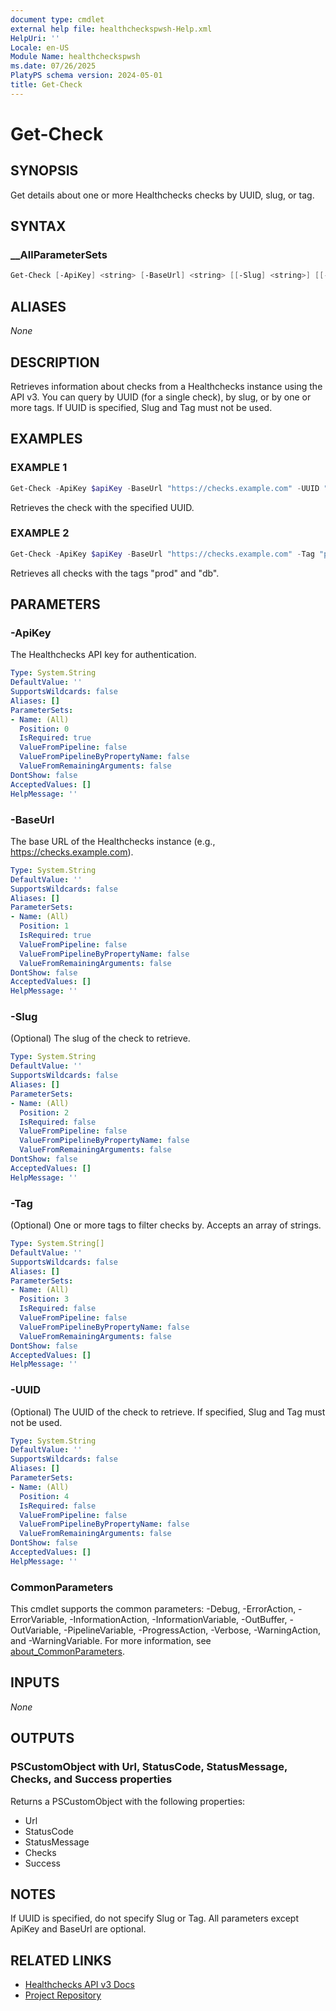 ```yaml
---
document type: cmdlet
external help file: healthcheckspwsh-Help.xml
HelpUri: ''
Locale: en-US
Module Name: healthcheckspwsh
ms.date: 07/26/2025
PlatyPS schema version: 2024-05-01
title: Get-Check
---
```


# Get-Check

## SYNOPSIS

Get details about one or more Healthchecks checks by UUID, slug, or tag.

## SYNTAX

### __AllParameterSets

```powershell
Get-Check [-ApiKey] <string> [-BaseUrl] <string> [[-Slug] <string>] [[-Tag] <string[]>] [[-UUID] <string>] [<CommonParameters>]
```

## ALIASES

_None_

## DESCRIPTION

Retrieves information about checks from a Healthchecks instance using the API v3.
You can query by UUID (for a single check), by slug, or by one or more tags.
If UUID is specified, Slug and Tag must not be used.

## EXAMPLES

### EXAMPLE 1

```powershell
Get-Check -ApiKey $apiKey -BaseUrl "https://checks.example.com" -UUID "f618072a-7bde-4eee-af63-71a77c5723bc"
```

Retrieves the check with the specified UUID.

### EXAMPLE 2

```powershell
Get-Check -ApiKey $apiKey -BaseUrl "https://checks.example.com" -Tag "prod","db"
```

Retrieves all checks with the tags "prod" and "db".

## PARAMETERS

### -ApiKey

The Healthchecks API key for authentication.

```yaml
Type: System.String
DefaultValue: ''
SupportsWildcards: false
Aliases: []
ParameterSets:
- Name: (All)
  Position: 0
  IsRequired: true
  ValueFromPipeline: false
  ValueFromPipelineByPropertyName: false
  ValueFromRemainingArguments: false
DontShow: false
AcceptedValues: []
HelpMessage: ''
```

### -BaseUrl

The base URL of the Healthchecks instance (e.g., https://checks.example.com).

```yaml
Type: System.String
DefaultValue: ''
SupportsWildcards: false
Aliases: []
ParameterSets:
- Name: (All)
  Position: 1
  IsRequired: true
  ValueFromPipeline: false
  ValueFromPipelineByPropertyName: false
  ValueFromRemainingArguments: false
DontShow: false
AcceptedValues: []
HelpMessage: ''
```

### -Slug

(Optional) The slug of the check to retrieve.

```yaml
Type: System.String
DefaultValue: ''
SupportsWildcards: false
Aliases: []
ParameterSets:
- Name: (All)
  Position: 2
  IsRequired: false
  ValueFromPipeline: false
  ValueFromPipelineByPropertyName: false
  ValueFromRemainingArguments: false
DontShow: false
AcceptedValues: []
HelpMessage: ''
```

### -Tag

(Optional) One or more tags to filter checks by.
Accepts an array of strings.

```yaml
Type: System.String[]
DefaultValue: ''
SupportsWildcards: false
Aliases: []
ParameterSets:
- Name: (All)
  Position: 3
  IsRequired: false
  ValueFromPipeline: false
  ValueFromPipelineByPropertyName: false
  ValueFromRemainingArguments: false
DontShow: false
AcceptedValues: []
HelpMessage: ''
```

### -UUID

(Optional) The UUID of the check to retrieve.
If specified, Slug and Tag must not be used.

```yaml
Type: System.String
DefaultValue: ''
SupportsWildcards: false
Aliases: []
ParameterSets:
- Name: (All)
  Position: 4
  IsRequired: false
  ValueFromPipeline: false
  ValueFromPipelineByPropertyName: false
  ValueFromRemainingArguments: false
DontShow: false
AcceptedValues: []
HelpMessage: ''
```

### CommonParameters

This cmdlet supports the common parameters: -Debug, -ErrorAction, -ErrorVariable,
-InformationAction, -InformationVariable, -OutBuffer, -OutVariable, -PipelineVariable,
-ProgressAction, -Verbose, -WarningAction, and -WarningVariable. For more information, see
[about_CommonParameters](https://go.microsoft.com/fwlink/?LinkID=113216).

## INPUTS

_None_

## OUTPUTS

### PSCustomObject with Url, StatusCode, StatusMessage, Checks, and Success properties

Returns a PSCustomObject with the following properties:
- Url
- StatusCode
- StatusMessage
- Checks
- Success

## NOTES

If UUID is specified, do not specify Slug or Tag.
All parameters except ApiKey and BaseUrl are optional.

## RELATED LINKS

- [Healthchecks API v3 Docs](https://healthchecks.io/docs/api/)
- [Project Repository](https://github.com/ptmorris1/healthchecks-pwsh)

